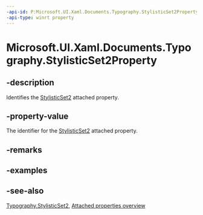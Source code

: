 ```yaml
---
-api-id: P:Microsoft.UI.Xaml.Documents.Typography.StylisticSet2Property
-api-type: winrt property
---
```


<!-- Property syntax
public Windows.UI.Xaml.DependencyProperty StylisticSet2Property { get; }
-->

# Microsoft.UI.Xaml.Documents.Typography.StylisticSet2Property

## -description
Identifies the [StylisticSet2](typography_stylisticset2.md) attached property.

## -property-value
The identifier for the [StylisticSet2](typography_stylisticset2.md) attached property.

## -remarks

## -examples

## -see-also

[Typography.StylisticSet2](typography_stylisticset2.md), [Attached properties overview](/windows/uwp/xaml-platform/attached-properties-overview)
